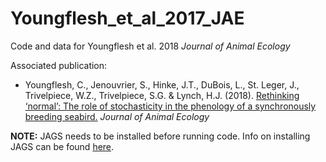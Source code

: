 # Youngflesh_et_al_2017_JAE

Code and data for Youngflesh et al. 2018 *Journal of Animal Ecology*

Associated publication:

* Youngflesh, C., Jenouvrier, S., Hinke, J.T., DuBois, L., St. Leger, J., Trivelpiece, W.Z., Trivelpiece, S.G. & Lynch, H.J. (2018). [Rethinking ‘normal’: The role of stochasticity in the phenology of a synchronously breeding seabird.](http://onlinelibrary.wiley.com/doi/10.1111/1365-2656.12790/full) *Journal of Animal Ecology*


**NOTE:**
JAGS needs to be installed before running code. Info on installing JAGS can be found [here](http://mcmc-jags.sourceforge.net/).

